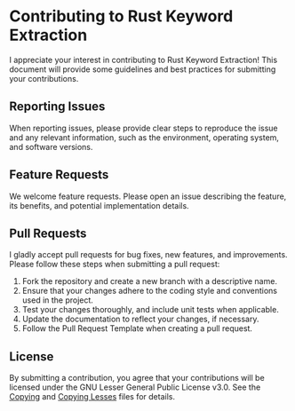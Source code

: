 # Contributing to Rust Keyword Extraction

I appreciate your interest in contributing to Rust Keyword Extraction! This document will provide some guidelines
and best practices for submitting your contributions.

## Reporting Issues

When reporting issues, please provide clear steps to reproduce the issue and any relevant information, such as the
environment, operating system, and software versions.

## Feature Requests

We welcome feature requests. Please open an issue describing the feature, its benefits, and potential implementation
details.

## Pull Requests

I gladly accept pull requests for bug fixes, new features, and improvements. Please follow these steps when submitting a
pull request:

1. Fork the repository and create a new branch with a descriptive name.
2. Ensure that your changes adhere to the coding style and conventions used in the project.
3. Test your changes thoroughly, and include unit tests when applicable.
4. Update the documentation to reflect your changes, if necessary.
5. Follow the Pull Request Template when creating a pull request.

## License

By submitting a contribution, you agree that your contributions will be licensed under the GNU Lesser General Public License v3.0. See the [Copying](COPYING.md) and [Copying Lesses](COPYING.LESSER.md) files for details.
